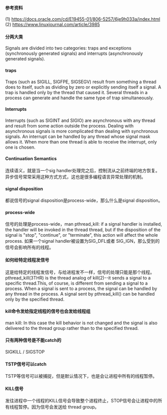 #### 参考资料
(1) https://docs.oracle.com/cd/E19455-01/806-5257/6je9h033a/index.html  
(2) https://www.linuxjournal.com/article/3985  

#### 分两大类
Signals are divided into two categories: traps and exceptions (synchronously generated signals) and interrupts (asynchronously generated signals).

#### traps
Traps (such as SIGILL, SIGFPE, SIGSEGV) result from something a thread does to itself, such as dividing by zero or explicitly sending itself a signal.
A trap is handled only by the thread that caused it. Several threads in a process can generate and handle the same type of trap simultaneously.

#### Interrupts
Interrupts (such as SIGINT and SIGIO) are asynchronous with any thread and result from some action outside the process.
Dealing with asynchronous signals is more complicated than dealing with synchronous signals.
An interrupt can be handled by any thread whose signal mask allows it. When more than one thread is able to receive the interrupt, only one is chosen.

#### Continuation Semantics
连续语义，就是当一个sig handler处理完之后，控制流从之前终端的地方恢复。异步信号常常采用这种方式方式，这也是很多编程语言异常处理的机制。

#### signal disposition 
都说信号的signal disposition是process-wide，那么什么是signal disposition。

#### process-wide
信号的处理是process-wide，man pthread_kill: if a signal handler is installed, the handler will be invoked in the thread thread, but if the disposition of the signal is "stop", "continue", or "terminate", this action will affect the whole process.
如果一个signal handler被设置为SIG_DFL或者 SIG_IGN，那么受到的信号会影响所有的线程。

#### 如何给特定线程发信号
这是给特定的线程发信号，与给进程发不一样，信号的处理只能是那个线程。
pthread_kill(3THR) is the thread analog of kill(2)--it sends a signal to a specific thread.This, of course, is different from sending a signal to a process. When a signal is sent to a process, the signal can be handled by any thread in the process. A signal sent by pthread_kill() can be handled only by the specified thread.

#### kill命令发给指定线程的信号也会发给线程组
man kill: In this case the kill behavior is not changed and the signal is also delivered to the thread group rather than to the specified thread.

#### 只有两种信号是不能catch的
SIGKILL / SIGSTOP

#### TSTP信号可以catch
TSTP等信号可以被捕捉，但是默认情况下，也是会让进程中所有的线程暂停。

#### KILL信号
发往进程中一个线程的KILL信号会导致整个进程终止，STOP信号会让进程中的所有线程暂停。因为信号会发送给 thread group。
